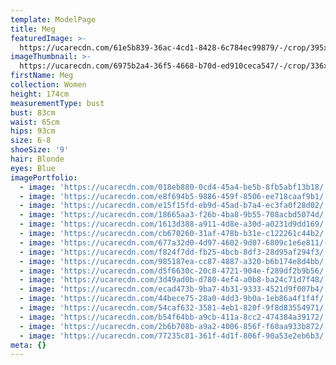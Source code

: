 ```yaml
---
template: ModelPage
title: Meg
featuredImage: >-
  https://ucarecdn.com/61e5b839-36ac-4cd1-8428-6c784ec99879/-/crop/395x297/0,58/-/preview/
imageThumbnail: >-
  https://ucarecdn.com/6975b2a4-36f5-4668-b70d-ed910ceca547/-/crop/336x431/29,53/-/preview/
firstName: Meg
collection: Women
height: 174cm
measurementType: bust
bust: 83cm
waist: 65cm
hips: 93cm
size: 6-8
shoeSize: '9'
hair: Blonde
eyes: Blue
imagePortfolio:
  - image: 'https://ucarecdn.com/018eb880-0cd4-45a4-be5b-8fb5abf13b18/'
  - image: 'https://ucarecdn.com/e8f694b5-9886-459f-8506-ee718caaf9b1/'
  - image: 'https://ucarecdn.com/e15f15fd-eb9d-45ad-b7a4-ec3fa0f28d02/'
  - image: 'https://ucarecdn.com/18665aa3-f26b-4ba8-9b55-708acbd5074d/'
  - image: 'https://ucarecdn.com/1613d388-a911-4d8e-a30d-a0231d9dd169/'
  - image: 'https://ucarecdn.com/cb670260-31af-478b-b31e-c122261c44b2/'
  - image: 'https://ucarecdn.com/677a32d0-4d97-4602-9d07-6809c1e6e811/-/preview/'
  - image: 'https://ucarecdn.com/f824f7dd-fb25-4bcb-8df3-28d95af294f3/'
  - image: 'https://ucarecdn.com/985187ea-cc87-4887-a320-b6b174e8d4bb/'
  - image: 'https://ucarecdn.com/d5f6630c-20c8-4721-904e-f289df2b9b56/'
  - image: 'https://ucarecdn.com/3d49ad0b-d780-4ef4-a0b8-ba24c71d7f48/'
  - image: 'https://ucarecdn.com/ecad473b-9ba7-4b31-9333-4521d9f007b4/'
  - image: 'https://ucarecdn.com/44bece75-28a0-4dd3-9b0a-1eb86a4f1f4f/'
  - image: 'https://ucarecdn.com/54caf632-3581-4eb1-820f-9f8d83554971/'
  - image: 'https://ucarecdn.com/b54f64bb-a9cb-411a-8cc2-474384a39172/'
  - image: 'https://ucarecdn.com/2b6b708b-a9a2-4006-856f-f60aa933b872/'
  - image: 'https://ucarecdn.com/77235c81-361f-4d1f-806f-90a53e2eb6b3/'
meta: {}
---
```



